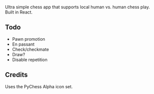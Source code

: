 Ultra simple chess app that supports local human vs. human chess play. Built in React.

## Todo
- Pawn promotion
- En passant
- Check/checkmate
- Draw?
- Disable repetition

## Credits
Uses the PyChess Alpha icon set.